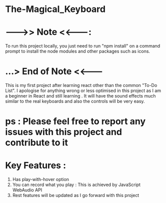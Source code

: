 # The-Magical_Keyboard

# --->> Note <<---:
To run this project locally, you just need to run "npm install" on a command prompt to install the node modules and other packages such as icons.
# ...> End of Note <<---

This is my first project after learning react other than the common "To-Do List". I apologise for anything wrong or less optimised in this project as I am a beginner in React and still learning . It will have the sound effects much similar to the real keyboards and also the controls will be very easy.

# ps : Please feel free to report any issues with this project and contribute to it

# Key Features :
1) Has play-with-hover option
2) You can record what you play : This is achieved by JavaScript WebAudio API
3) Rest features will be updated as I go forward with this project
